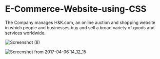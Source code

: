 # E-Commerce-Website-using-CSS
The Company manages H&amp;K.com, an online auction and shopping website in which people and businesses buy and sell a broad variety of goods and services worldwide.




![Screenshot (8)](https://user-images.githubusercontent.com/46940879/98806755-95ba7180-2411-11eb-9fcb-06338b1232d6.png)





![Screenshot from 2017-04-06 14_12_15](https://user-images.githubusercontent.com/46940879/98806942-d74b1c80-2411-11eb-98df-00a7fbae2ea2.png)
